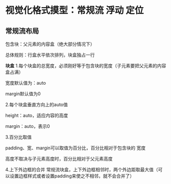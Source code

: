 # 视觉化格式摸型：常规流  浮动  定位


## 常规流布局

包含块：父元素的内容盒（绝大部分情况下）

总体规则：行盒水平依次排列，块盒独占一行

**块盒**
1.每个块盒的总宽度，必须刚好等于包含块的宽度（子元素要把父元素的内容盒占满）
 
 宽度默认值为：auto
 
 margin默认值为0

2.每个块盒垂直方向上的auto值

 height：auto，适应内容的高度

 margin：auto，表示0

3.百分比取值

 padding、宽、margin可以取值为百分比，百分比相对于包含块的  宽度

 高度不取决与子元素高度时，百分比相对于父元素高度

4.上下外边框的合并
 常规流块盒，上下外边框相邻时，两个外边距取最大值（可以设置边框样式或者设置padding来使之不相邻，就不会合并了）  